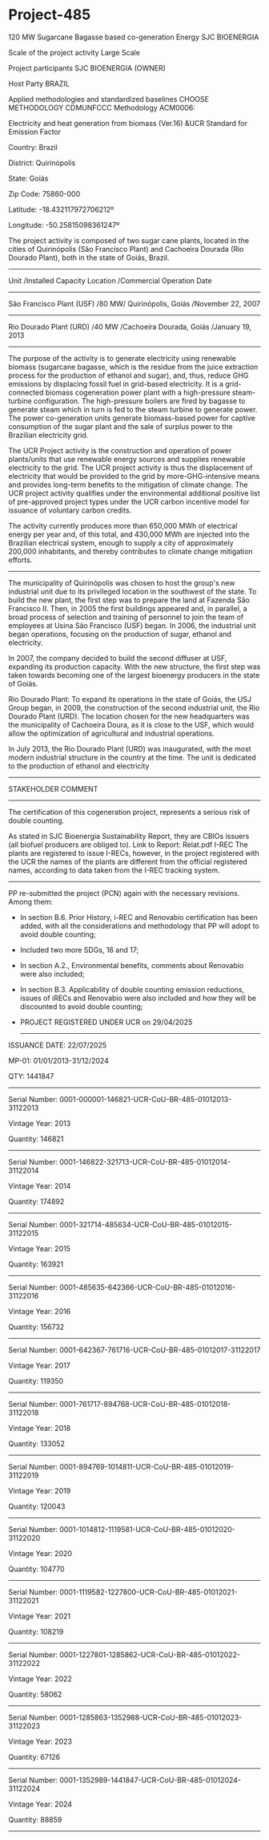 # Project-485
120 MW Sugarcane Bagasse based co-generation Energy SJC BIOENERGIA

Scale of the project activity Large Scale

Project participants
SJC BIOENERGIA (OWNER)

Host Party BRAZIL

Applied methodologies and standardized baselines
CHOOSE METHODOLOGY
CDMUNFCCC Methodology ACM0006:

Electricity and heat generation from biomass
(Ver.16) &UCR Standard for Emission Factor

Country: Brazil

District: Quirinópolis

State: Goiás

Zip Code: 75860-000

Latitude: -18.432117972706212º

Longitude: -50.25815098361247º

The project activity is composed of two sugar cane plants, located in the cities of Quirinópolis (São Francisco Plant) and
Cachoeira Dourada (Rio Dourado Plant), both in the state of Goiás, Brazil.
__________________
Unit /Installed Capacity Location /Commercial Operation Date
__________
São Francisco Plant (USF) /80 MW/ Quirinópolis, Goiás /November 22, 2007
_____________
Rio Dourado Plant (URD) /40 MW /Cachoeira Dourada, Goiás /January 19, 2013
_______________
The purpose of the activity is to generate electricity using renewable biomass (sugarcane bagasse,
which is the residue from the juice extraction process for the production of ethanol and sugar), and,
thus, reduce GHG emissions by displacing fossil fuel in grid-based electricity.
It is a grid-connected biomass cogeneration power plant with a high-pressure steam-turbine
configuration. The high-pressure boilers are fired by bagasse to generate steam which in turn is fed
to the steam turbine to generate power. The power co-generation units generate biomass-based power
for captive consumption of the sugar plant and the sale of surplus power to the Brazilian electricity
grid.

The UCR Project activity is the construction and operation of power plants/units that use renewable
energy sources and supplies renewable electricity to the grid. The UCR project activity is thus the
displacement of electricity that would be provided to the grid by more-GHG-intensive means and
provides long-term benefits to the mitigation of climate change. The UCR project activity qualifies
under the environmental additional positive list of pre-approved project types under the UCR carbon
incentive model for issuance of voluntary carbon credits.

The activity currently produces more than 650,000 MWh of electrical energy per year and, of this
total, and 430,000 MWh are injected into the Brazilian electrical system, enough to supply a city of
approximately 200,000 inhabitants, and thereby contributes to climate change mitigation efforts. 
_____________
The municipality of Quirinópolis was chosen to host the group's new industrial unit due to its
privileged location in the southwest of the state. To build the new plant, the first step was to prepare
the land at Fazenda São Francisco II. Then, in 2005 the first buildings appeared and, in parallel, a
broad process of selection and training of personnel to join the team of employees at Usina São
Francisco (USF) began. In 2006, the industrial unit began operations, focusing on the production of
sugar, ethanol and electricity.

In 2007, the company decided to build the second diffuser at USF, expanding its production capacity.
With the new structure, the first step was taken towards becoming one of the largest bioenergy
producers in the state of Goiás.

Rio Dourado Plant:
To expand its operations in the state of Goiás, the USJ Group began, in 2009, the construction of the
second industrial unit, the Rio Dourado Plant (URD). The location chosen for the new headquarters
was the municipality of Cachoeira Doura, as it is close to the USF, which would allow the
optimization of agricultural and industrial operations.

In July 2013, the Rio Dourado Plant (URD) was inaugurated, with the most modern industrial
structure in the country at the time. The unit is dedicated to the production of ethanol and electricity
____________
STAKEHOLDER COMMENT
______________
The certification of this cogeneration project, represents a serious risk of double counting.

As stated in SJC Bioenergia Sustainability Report, they are CBIOs issuers (all biofuel producers are obliged to).
Link to Report: Relat.pdf
I-REC
The plants are registered to issue I-RECs, however, in the project registered with the UCR the names of the plants are different from the official registered names, according to data taken from the I-REC tracking system.
__________
PP re-submitted the project (PCN) again with the necessary revisions.
Among them:
- In section B.6.  Prior History, i-REC and Renovabio certification has been added, with all the considerations and methodology that PP will adopt to avoid double counting;
- Included two more SDGs, 16 and 17;
- In section A.2., Environmental benefits, comments about Renovabio were also included;
- In section B.3.  Applicability of double counting emission reductions, issues of iRECs and Renovabio were also included and how they will be discounted to avoid double counting;

- PROJECT REGISTERED UNDER UCR on 29/04/2025

  _______________
ISSUANCE DATE: 22/07/2025

MP-01: 01/01/2013-31/12/2024

QTY: 1441847
______________
Serial Number: 0001-000001-146821-UCR-CoU-BR-485-01012013-31122013

Vintage Year: 2013

Quantity: 146821
_______________
Serial Number: 0001-146822-321713-UCR-CoU-BR-485-01012014-31122014

Vintage Year: 2014

Quantity: 174892
____________
Serial Number: 0001-321714-485634-UCR-CoU-BR-485-01012015-31122015

Vintage Year: 2015

Quantity: 163921
___________
Serial Number: 0001-485635-642366-UCR-CoU-BR-485-01012016-31122016

Vintage Year: 2016

Quantity: 156732
____________
Serial Number: 0001-642367-761716-UCR-CoU-BR-485-01012017-31122017

Vintage Year: 2017

Quantity: 119350
___________
Serial Number: 0001-761717-894768-UCR-CoU-BR-485-01012018-31122018

Vintage Year: 2018

Quantity: 133052
____________
Serial Number: 0001-894769-1014811-UCR-CoU-BR-485-01012019-31122019

Vintage Year: 2019

Quantity: 120043
___________
Serial Number: 0001-1014812-1119581-UCR-CoU-BR-485-01012020-31122020

Vintage Year: 2020

Quantity: 104770
__________
Serial Number: 0001-1119582-1227800-UCR-CoU-BR-485-01012021-31122021

Vintage Year: 2021

Quantity: 108219
_____________
Serial Number: 0001-1227801-1285862-UCR-CoU-BR-485-01012022-31122022

Vintage Year: 2022

Quantity: 58062
_____________
Serial Number: 0001-1285863-1352988-UCR-CoU-BR-485-01012023-31122023

Vintage Year: 2023

Quantity: 67126
_____________
Serial Number: 0001-1352989-1441847-UCR-CoU-BR-485-01012024-31122024

Vintage Year: 2024

Quantity: 88859
_____________
